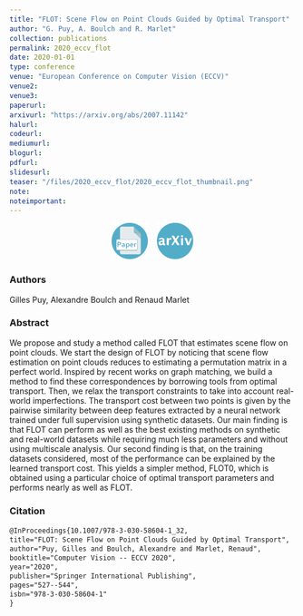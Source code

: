 ```yaml
---
title: "FLOT: Scene Flow on Point Clouds Guided by Optimal Transport"
author: "G. Puy, A. Boulch and R. Marlet"
collection: publications
permalink: 2020_eccv_flot
date: 2020-01-01
type: conference
venue: "European Conference on Computer Vision (ECCV)"
venue2: 
venue3:
paperurl: 
arxivurl: "https://arxiv.org/abs/2007.11142"
halurl: 
codeurl: 
mediumurl: 
blogurl: 
pdfurl: 
slidesurl: 
teaser: "/files/2020_eccv_flot/2020_eccv_flot_thumbnail.png"
note:
noteimportant: 
---
```


<p style="text-align:center">
    <a href="https://link.springer.com/chapter/10.1007/978-3-030-58604-1_32"><img src="/images/logo_paper.png" width="64" class="center" /></a>&nbsp;&nbsp;&nbsp;
    <a href="https://arxiv.org/abs/2007.11142"><img src="/images/logo_arxiv.png" width="64" class="center" /></a>
</p>


### Authors

Gilles Puy, Alexandre Boulch and Renaud Marlet

### Abstract

We propose and study a method called FLOT that estimates scene flow on point clouds. We start the design of FLOT by noticing that scene flow estimation on point clouds reduces to estimating a permutation matrix in a perfect world. Inspired by recent works on graph matching, we build a method to find these correspondences by borrowing tools from optimal transport. Then, we relax the transport constraints to take into account real-world imperfections. The transport cost between two points is given by the pairwise similarity between deep features extracted by a neural network trained under full supervision using synthetic datasets. Our main finding is that FLOT can perform as well as the best existing methods on synthetic and real-world datasets while requiring much less parameters and without using multiscale analysis. Our second finding is that, on the training datasets considered, most of the performance can be explained by the learned transport cost. This yields a simpler method, FLOT0, which is obtained using a particular choice of optimal transport parameters and performs nearly as well as FLOT.

### Citation

```
@InProceedings{10.1007/978-3-030-58604-1_32,
title="FLOT: Scene Flow on Point Clouds Guided by Optimal Transport",
author="Puy, Gilles and Boulch, Alexandre and Marlet, Renaud",
booktitle="Computer Vision -- ECCV 2020",
year="2020",
publisher="Springer International Publishing",
pages="527--544",
isbn="978-3-030-58604-1"
}
```

